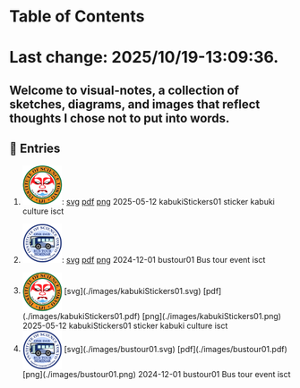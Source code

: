 # Table of Contents

# Last change: 2025/10/19-13:09:36.

Welcome to visual-notes, a collection of sketches, diagrams, and images that reflect thoughts I chose not to put into words.
---

## 📅 Entries

<prettier-ignore>

1. <img src="./images/kabukiStickers01.png" alt="kabukiStickers01" width="70">:
   [svg](./images/kabukiStickers01.svg)
   [pdf](./images/kabukiStickers01.pdf)
   [png](./images/kabukiStickers01.png)
   2025-05-12 kabukiStickers01 
    sticker kabuki culture isct 
2. <img src="./images/bustour01.png" alt="bustour01" width="70">:
   [svg](./images/bustour01.svg)
   [pdf](./images/bustour01.pdf)
   [png](./images/bustour01.png)
   2024-12-01 bustour01
    Bus tour event isct


1. <img src="./images/kabukiStickers01.png" alt="kabukiStickers01" width="70" style="vertical-align: middle;">
   [svg](./images/kabukiStickers01.svg)
   [pdf](./images/kabukiStickers01.pdf)
   [png](./images/kabukiStickers01.png)  
   2025-05-12 kabukiStickers01  
    sticker kabuki culture isct

2. <img src="./images/bustour01.png" alt="bustour01" width="70" style="vertical-align: middle;">
   [svg](./images/bustour01.svg)
   [pdf](./images/bustour01.pdf)
   [png](./images/bustour01.png)  
   2024-12-01 bustour01  
    Bus tour event isct


